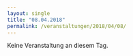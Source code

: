 ```yaml
---
layout: single
title: "08.04.2018"
permalink: /veranstaltungen/2018/04/08/
---
```


Keine Veranstaltung an diesem Tag.
